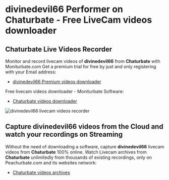 # divinedevil66 Performer on Chaturbate - Free LiveCam videos downloader

## Chaturbate Live Videos Recorder

Monitor and record livecam videos of **divinedevil66** from **Chaturbate** with Moniturbate.com
Get a premium trial for free by just and only registering with your Email address:
* [divinedevil66 Premium videos downloader](https://moniturbate.com/request-demo-licence-key.html)

Free livecam videos downloader - Moniturbate Software:
* [Chaturbate videos downloader](https://moniturbate.com/moniturbate-download-software.html)

![divinedevil66 livecam videos recorder](https://peachurnet.com/templates/moniturbate-software.png)


## Capture divinedevil66 videos from the Cloud and watch your recordings on Streaming

Without the need of downloading a software, capture **divinedevil66** livecam videos from **Chaturbate** 100% online.
Watch Livecam archives from **Chaturbate** unlimitedly from thousands of existing recordings, only on Peachurbate.com and its websites network:
* [Chaturbate videos archives](https://peachurnet.com/)
